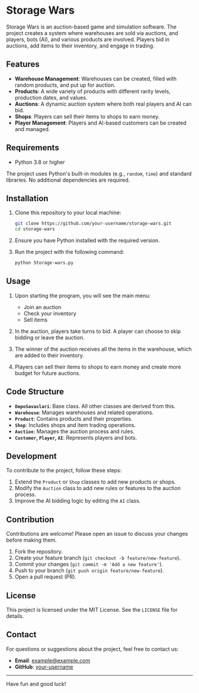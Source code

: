 # Storage Wars

Storage Wars is an auction-based game and simulation software. The project creates a system where warehouses are sold via auctions, and players, bots (AI), and various products are involved. Players bid in auctions, add items to their inventory, and engage in trading.

## Features

- **Warehouse Management**: Warehouses can be created, filled with random products, and put up for auction.
- **Products**: A wide variety of products with different rarity levels, production dates, and values.
- **Auctions**: A dynamic auction system where both real players and AI can bid.
- **Shops**: Players can sell their items to shops to earn money.
- **Player Management**: Players and AI-based customers can be created and managed.

## Requirements

- Python 3.8 or higher

The project uses Python's built-in modules (e.g., `random`, `time`) and standard libraries. No additional dependencies are required.

## Installation

1. Clone this repository to your local machine:
    ```bash
    git clone https://github.com/your-username/storage-wars.git
    cd storage-wars
    ```

2. Ensure you have Python installed with the required version.

3. Run the project with the following command:
    ```bash
    python Storage-wars.py
    ```

## Usage

1. Upon starting the program, you will see the main menu:
    - Join an auction
    - Check your inventory
    - Sell items

2. In the auction, players take turns to bid. A player can choose to skip bidding or leave the auction.

3. The winner of the auction receives all the items in the warehouse, which are added to their inventory.

4. Players can sell their items to shops to earn money and create more budget for future auctions.

## Code Structure

- **`DepoSavaslari`**: Base class. All other classes are derived from this.
- **`Warehouse`**: Manages warehouses and related operations.
- **`Product`**: Contains products and their properties.
- **`Shop`**: Includes shops and item trading operations.
- **`Auction`**: Manages the auction process and rules.
- **`Customer`, `Player`, `AI`**: Represents players and bots.

## Development

To contribute to the project, follow these steps:

1. Extend the `Product` or `Shop` classes to add new products or shops.
2. Modify the `Auction` class to add new rules or features to the auction process.
3. Improve the AI bidding logic by editing the `AI` class.

## Contribution

Contributions are welcome! Please open an issue to discuss your changes before making them.

1. Fork the repository.
2. Create your feature branch (`git checkout -b feature/new-feature`).
3. Commit your changes (`git commit -m 'Add a new feature'`).
4. Push to your branch (`git push origin feature/new-feature`).
5. Open a pull request (PR).

## License

This project is licensed under the MIT License. See the `LICENSE` file for details.

## Contact

For questions or suggestions about the project, feel free to contact us:

- **Email**: example@example.com
- **GitHub**: [your-username](https://github.com/your-username)

---

Have fun and good luck!
